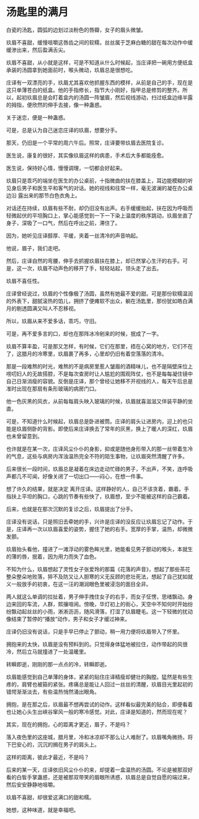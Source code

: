 # 汤匙里的满月

白瓷的汤匙，圆弧的边划过淡粉色的唇瓣，女子的眉头微皱。

玖眉不喜甜，缓慢咀嚼这唇齿之间的软糯，丝丝属于芝麻白糖的甜在每次动作中缓缓渗出来，然后盈满舌尖。

玖眉不喜甜，从小就是这样，可是不知道从什么时候起，当庄译把一碗用方便纸盒承装的汤圆拿到她面前时，喉头微动，玖眉总是很想吃。

庄译有一双漂亮的手，玖眉尤其喜欢他抓握东西的模样，从前是自己的手，现在是这只单薄苍白的纸盒。他的手指修长，指节大小刚好，指甲总是修剪的整齐。所以，起初玖眉总是会盯着盒内的汤圆一阵皱眉，然后视线游动，扫过纸盒边缘半露的拇指，便欣然的伸手去接，像一种蛊惑。

关于迷恋，便是一种蛊惑。

可是，总是认为自己迷恋庄译的玖眉，想要分手。



那天，仍旧是一个平常的周六午后。照常，庄译要带玖眉去医院复诊。

医生说，康复的很好，其实像玖眉这样的病患，手术后大多都能痊愈。

医生说，保持好心情，慢慢调理，一切都会好起来。

玖眉只是乖巧的端坐在医生的办公桌前，十指微曲的扶在膝盖上，耳边能模糊的听见身后男子和医生平和客气的对话。她的视线和往常一样，毫无波澜的凝在办公桌 边沿 露出来的那节白色衣角上。

对话还在持续，玖眉有些不耐，却仍旧没有出声。右手缓缓抬起，扶在因为呼吸而轻微起伏的平坦胸口上，掌心能感觉到一下一下染上温度的秩序跳动，玖眉坐直了身子，深吸了一口气，然后在呼出之前，滞住了。

因为，她听见庄译醇厚、平缓，夹着一丝清冷的声音响起。

他说，眉子，我们走吧。

然后，庄译自然的弯腰，伸手去抓握玖眉扶在膝上，却已然掌心生汗的右手。可是，这一次，玖眉不动声色的移开了手，轻轻站起，领头走了出去。



玖眉不喜任性。

庄译曾经说过，玖眉的个性像极了汤圆，虽然有她最不爱的甜。可是那份软糯温润的外表下，甜腻滚热的馅儿，拥挤了便瘫软不出众，躺在汤匙里，那份犹如皓白满月的剔透圆满又叫人不忍移视。

所以，玖眉从来不爱多话，乖巧，守旧。



可是，再不爱多言的口，却也在那阵冰冷剜来的时候，抿成了一字。



玖眉不算丰盈，可是那又怎样，有时候，它们在那里，捂在心窝的地方，它们不在了，这腊月的冷寒里，玖眉裹了再多，心里却仍旧有着空落落的清冷。



那是一段难熬的时光，难熬的不是病房里惹人皱眉的酒精味儿，也不是隔壁床位上唠叨妇人的无故搭腔，不是每次查房时让人尴尬的围观阵仗，也不是每每凝住镜中自己日渐消瘦的容貌。反倒是庄译，那个曾经让她移不开视线的人，每天午后总是准时出现在那扇有条形玻璃的病房门口。



他一色灰黑的风衣，从前每每肩头映入玻璃的时候，玖眉就喜滋滋又佯装平静的坐直。



可是，不知道什么时候起，玖眉总是卧进被筒。庄译的肩头让进房内，迎上的也只能是玖眉侧卧的背影。即使后来庄译换去了常年的灰黑，换上了暖人的深红，玖眉也未曾留意到。



也许就是在某一次，庄译风尘仆仆的身影，抑或是随他身形带入的那一丝带着生冷的气息，这些与病房内浑浊温热完全不符的陌生事物，让玖眉突然清醒了许多。



后来很长一段时间，玖眉总是凝着在床边走动忙碌的男子，不出声，不笑，连呼吸声都几不可闻，好像关闭了一切出口——闷心，在想一件事。



想了许久的结果，就是决定 离开庄译。这样静好的人，自己不该贪着，霸着。手指扶上平坦的胸口，心跳的节奏有些快了，玖眉想，至少不能被这样的自己霸着。



后来，也就是在那次沉默的复诊之后，玖眉提出了分手。



庄译没有说话，只是照旧去牵她的手，兴许是庄译的没反应让玖眉忘记了动作。于是，庄译再一次以玖眉喜爱的姿势，握住了她的右手。宽厚的手掌，温热，却微微发颤。

玖眉抬头看他，撞进了一滩浮动的雾色眸光里，她能看见男子颤动的喉头，本就生的薄的唇，抿着，因为用力而失了血色。

不知为什么，玖眉想起了灵性女子张爱玲的那篇《花落的声音》，想起了那些茶花整朵整朵地败落，猝不及防又让人胆寒的义无反顾的悲壮死法，想起了自己犹如就义一般放手的初衷，在这一汪的潮润眼色里被浸泡的面目全非。



两人就这么单调的拉扯着，男子伸手拽住女子的右手，而女子怔愣，思绪飘动。身边来回的车流，人群，熙攘喧闹。傍晚，华灯初上的街心，天空中不知何时开始纷纷飘动起丝丝的小雨，淅淅沥沥，随风滑落，打湿了玖眉睫毛。这一下轻微的扰动像结束了暂停的“播放”动作，男子和女子才缓过神来。



庄译仍旧没有说话，只是手早已停止了颤动，稍一用力便将玖眉带入了怀里。

拥抱来的太快，玖眉是没有预料到的。只觉得身体猛地被拉住，动作带起的风很冷，然后立马就撞进了一处温暖里。

转瞬即逝，刚刚的那一点点的冷，转瞬即逝。

玖眉能感觉到自己单薄的身体，紧紧的贴住庄译精瘦却健壮的胸膛。猛然是有些生疼的，肩臂也被箍的紧张。疼痛总是能让人回过一丝丝的清醒，玖眉目光里起初的错愕渐渐淡去，有些温热悄然涌出眼角。



拥抱，是在那之后，玖眉最不想再尝试的动作。这样看似最完美的贴合，即便看着也让她心头生出峡谷窜风一般的寒冷感觉。对此，庄译是知道的，然而现在呢？



其实，现在的拥抱，心的距离才更近，眉子，不是吗？

落入夜色里的这座城，腊月里，冷和冰凉却不那么让人难耐了。玖眉嘴角微扬，将下巴安心的，沉沉的搁在男子的肩头上。

这样的距离，彼此才最近，不是吗？



后来的某一天，庄译依旧风尘仆仆的来，却提着一盒温热的汤圆。不论是被那双好看的白皙手掌蛊惑，还是被那双带笑的眉眼所诱惑，玖眉总是自觉自愿的端过来，然后安安静静地咀嚼。

玖眉不喜甜，却很爱这满口的甜和糯。

她想，这种味道，就是幸福吧。

